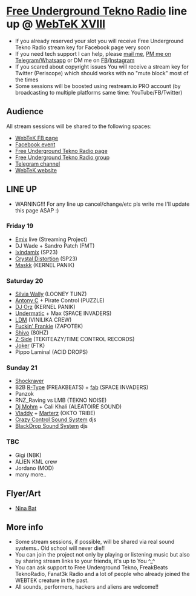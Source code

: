 # [Free Underground Tekno Radio](https://www.facebook.com/Free.Underground.Tekno.Radio/) line up @ [WebTeK XVIII](https://www.facebook.com/events/473975483781586)

- If you already reserved your slot you will receive Free Underground Tekno Radio stream key for Facebook page very soon
- If you need tech support I can help, please [mail me](fabrizio.salmi@gmail.com), [PM me on Telegram/Whatsapp](+393409727857) or DM me on [FB](https://www.facebook.com/streaming.teknival/)/[Instagram](https://www.instagram.com/fab_spaceinvaders/)
- If you scared about copyright issues You will receive a stream key for Twitter (Periscope) which should works with no "mute block" most of the times
- Some sessions will be boosted using restream.io PRO account (by broadcasting to multiple platforms same time: YouTube/FB/Twitter)

## Audience

All stream sessions will be shared to the following spaces:

- [WebTeK FB page](https://www.facebook.com/Worldwide.Streaming.Teknival/)
- [Facebook event](https://www.facebook.com/events/473975483781586)
- [Free Underground Tekno Radio page](https://www.facebook.com/Free.Underground.Tekno.Radio/)
- [Free Underground Tekno Radio group](https://www.facebook.com/groups/free.underground.tekno/)
- [Telegram channel](https://t.me/streamingteknival)
- [WebTeK website](https://webtek.live)

## LINE UP 

- WARNING!!! For any line up cancel/change/etc pls write me I'll update this page ASAP :)

### Friday 19

- [Emix](https://www.facebook.com/emix.boss) live (Streaming Project)
- DJ Wade + Sandro Patch (FMT)
- [Ixindamix](https://www.facebook.com/Ixindamix) (SP23)
- [Crystal Distortion](https://www.facebook.com/crystaldistortion23) (SP23)
- [Maskk](https://www.facebook.com/maskklive/) (KERNEL PANIK)

### Saturday 20

- [Silvia Wally](https://www.facebook.com/silviawallyx) (LOONEY TUNZ)
- [Antony C](https://www.facebook.com/profile.php?id=100005388945452) + Pirate Control (PUZZLE)
- [DJ Orz](https://www.facebook.com/djorzkk) (KERNEL PANIK)
- [Undermatic](https://www.facebook.com/andrea.undermatic) + Max (SPACE INVADERS)
- [LDM](https://www.facebook.com/lorenzo.dimaggio.52) (VINILIKA CREW)
- [Fuckin' Frankie](https://www.facebook.com/profile.php?id=1387816675) (ZAPOTEK)
- [Shivo](https://www.facebook.com/lorenzo.shivo.nbk) (80HZ)
- [Z-Side](https://www.facebook.com/ZSide/) (TEKITEAZY/TIME CONTROL RECORDS)
- [Joker](https://www.facebook.com/samu.jkrfamilytekcrew) (FTK)
- Pippo Laminal (ACID DROPS)

### Sunday 21

- [Shockraver](https://www.facebook.com/shockraver23)
- B2B [R-Type](https://www.facebook.com/frekzo.betso) (FREAKBEATS) + [fab](https://www.facebook.com/streaming.teknival/) (SPACE INVADERS)
- Panzok
- RNZ_Raving vs LMB (TEKNO NOISE)
- [Dj Mohm](https://www.facebook.com/profile.php?id=100008772453456) + Cali Khali (ALEATOIRE SOUND)
- [Vladdy](https://www.facebook.com/vladdy.tribe.7) + [Marterz](https://www.facebook.com/ric.marter.90) (OKTO TRIBE)
- [Crazy Control Sound System](https://www.facebook.com/Crazy-control-sound-system-203149333887018/) djs
- [BlackDrop Sound System](https://www.facebook.com/BlackDropSound/) djs

### TBC

- Gigi (NBK)
- ALIEN KML crew
- Jordano (MOD)
- many more.. 

## Flyer/Art

- [Nina Bat](https://www.facebook.com/Nino.BlackBat)

## More info

- Some stream sessions, if possible, will be shared via real sound systems.. Old school will never die!!
- You can join the project not only by playing or listening music but also by sharing stream links to your friends, it's up to You ^_^
- You can ask support to Free Underground Tekno, FreakBeats TeknoRadio, Fanat3k Radio and a lot of people who already joined the WEBTEK creature in the past.
- All sounds, performers, hackers and aliens are welcome!!
